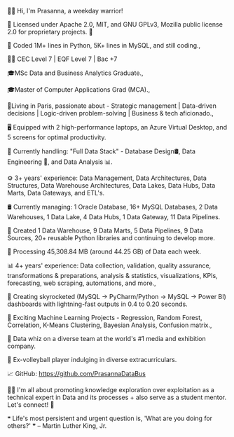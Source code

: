 👋🏾 Hi, I'm Prasanna, a weekday warrior!

📜 Licensed under Apache 2.0, MIT, and GNU GPLv3, Mozilla public license 2.0 for proprietary projects. 🚀

🌟 Coded 1M+ lines in Python, 5K+ lines in MySQL, and still coding.,

🧑‍💼 CEC Level 7 | EQF Level 7 | Bac +7

🎓MSc Data and Business Analytics Graduate.,

🎓Master of Computer Applications Grad (MCA).,

🗼Living in Paris, passionate about - Strategic management | Data-driven decisions | Logic-driven problem-solving | Business & tech aficionado.,

🖥️ Equipped with 2 high-performance laptops, an Azure Virtual Desktop, and 5 screens for optimal productivity.

🌟 Currently handling: "Full Data Stack" - Database Design🛢️, Data Engineering 🔧, and Data Analysis 📊.

⚙️ 3+ years' experience: Data Management, Data Architectures, Data Structures, Data Warehouse Architectures, Data Lakes, Data Hubs, Data Marts, Data Gateways, and ETL's.

🛢️ Currently managing: 1 Oracle Database, 16+ MySQL Databases, 2 Data Warehouses, 1 Data Lake, 4 Data Hubs, 1 Data Gateway, 11 Data Pipelines.

🔧 Created 1 Data Warehouse, 9 Data Marts, 5 Data Pipelines, 9 Data Sources, 20+ reusable Python libraries and continuing to develop more.

🔄 Processing 45,308.84 MB (around 44.25 GB) of Data each week.

📊 4+ years' experience: Data collection, validation, quality assurance, transformations & preparations, analysis & statistics, visualizations, KPIs, forecasting, web scraping, automations, and more.,

🌟 Creating skyrocketed (MySQL -> PyCharm/Python -> MySQL -> Power BI) dashboards with lightning-fast outputs in 0.4 to 0.20 seconds.

🤖 Exciting Machine Learning Projects - Regression, Random Forest, Correlation, K-Means Clustering, Bayesian Analysis, Confusion matrix.,

🏢 Data whiz on a diverse team at the world's #1 media and exhibition company.

🏐 Ex-volleyball player indulging in diverse extracurriculars.

📈 GitHub: https://github.com/PrasannaDataBus

🙋‍♂️ I'm all about promoting knowledge exploration over exploitation as a technical expert in Data and its processes + also serve as a student mentor. Let's connect! 💼

󠀢❝ Life's most persistent and urgent question is, 'What are you doing for others?' ❞
                                                                                          – Martin Luther King, Jr.
